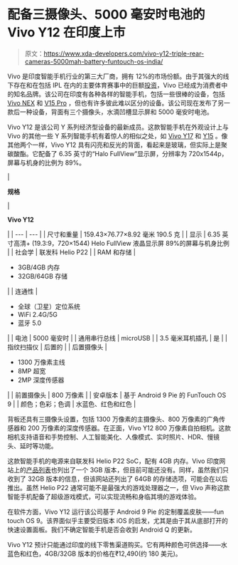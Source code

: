 # 配备三摄像头、5000 毫安时电池的 Vivo Y12 在印度上市

> 原文：<https://www.xda-developers.com/vivo-y12-triple-rear-cameras-5000mah-battery-funtouch-os-india/>

Vivo 是印度智能手机行业的第三大厂商，拥有 12%的市场份额。由于其强大的线下存在和在包括 IPL 在内的主要体育赛事中的巨额[投资](https://www.exchange4media.com/marketing-news/vivo-investing-rs-440-cr-per-year-in-ipl-title-sponsorship-mistake-or-masterstroke-96405.html)，Vivo 已经成为消费者中的知名品牌。该公司在印度有各种各样的智能手机，包括一些很棒的设备，包括 [Vivo NEX](https://www.xda-developers.com/vivo-nex-india-launch/) 和 [V15 Pro](https://www.xda-developers.com/vivo-v15-pro-hands-on-first-impressions-review/) ，但也有许多彼此难以区分的设备。该公司现在发布了另一款后一种设备，背面有三个摄像头，水滴凹槽显示屏和 5000 毫安时电池。

Vivo Y12 是该公司 Y 系列经济型设备的最新成员。这款智能手机在外观设计上与 Vivo 的其他一些 Y 系列智能手机有着惊人的相似之处，如 [Vivo Y17](https://www.xda-developers.com/vivo-y17-listed-india/) 和 [Y15](https://www.vivo.com/in/products/y15) 。像其他两个一样，Vivo Y12 具有闪亮和反光的背面，看起来是玻璃，但实际上是聚碳酸酯。它配备了 6.35 英寸的“Halo FullView”显示屏，分辨率为 720x1544p，屏幕与机身的比例为 89%。

| 

**规格**

 | 

**Vivo Y12**

 |
| --- | --- |
| 尺寸和重量 | 159.43×76.77×8.92 毫米 190.5 克 |
| 显示 | 6.35 英寸高清+ (19.3:9，720×1544) Helo FullView 液晶显示屏 89%的屏幕与机身比例 |
| 社会学 | 联发科 Helio P22 |
| RAM 和存储 | 

*   3GB/4GB 内存
*   32GB/64GB 存储

 |
| 连通性 | 

*   全球（卫星）定位系统
*   WiFi 2.4G/5G
*   蓝牙 5.0

 |
| 电池 | 5000 毫安时 |
| 通用串行总线 | microUSB |
| 3.5 毫米耳机插孔 | 是 |
| 指纹扫描仪 | 后置的 |
| 后置摄像头 | 

*   1300 万像素主线
*   8MP 超宽
*   2MP 深度传感器

 |
| 前置摄像头 | 800 万像素 |
| 安卓版本 | 基于 Android 9 Pie 的 FunTouch OS 9 |
| 颜色；色彩；色调 | 水蓝色、红色和红色 |

背板还具有三摄像头设置，包括 1300 万像素的主摄像头、800 万像素的广角传感器和 200 万像素的深度传感器。在正面，Vivo Y12 800 万像素自拍相机。这款相机支持语音和手势控制、人工智能美化、人像模式、实时照片、HDR、慢镜头、延时等功能。

这款智能手机的电源来自联发科 Helio P22 SoC，配有 4GB 内存。Vivo 印度网站上的[产品列表](https://www.vivo.com/in/products/y12)也列出了一个 3GB 版本，但目前可能还没有。同样，虽然我们只收到了 32GB 版本的信息，但该网站还列出了 64GB 的存储选项，可能会在以后推出。虽然 Helio P22 通常可能不是最强大的游戏处理器之一，但 Vivo 声称这款智能手机配备了超级游戏模式，可以实现流畅和身临其境的游戏体验。

在软件方面，Vivo Y12 运行该公司基于 Android 9 Pie 的定制覆盖皮肤——fun touch OS 9。该界面似乎主要受旧版本 iOS 的启发，尤其是由于其从底部打开的快速设置面板。我们不确定智能手机是否会收到 Android Q 的更新。

Vivo Y12 预计只能通过印度的线下零售渠道购买。它有两种颜色可供选择——水蓝色和红色，4GB/32GB 版本的价格在₹12,490(约 180 美元)。